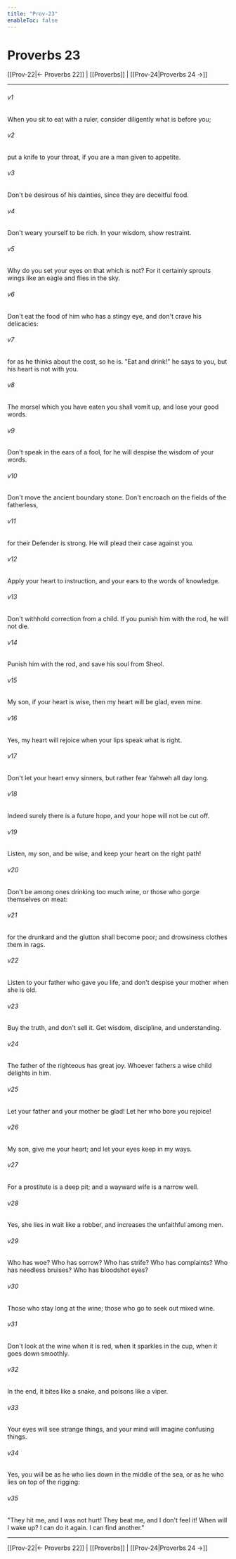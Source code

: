 ```yaml
---
title: "Prov-23"
enableToc: false
---
```

# Proverbs 23

[[Prov-22|← Proverbs 22]] | [[Proverbs]] | [[Prov-24|Proverbs 24 →]]
***



###### v1 
When you sit to eat with a ruler, consider diligently what is before you; 

###### v2 
put a knife to your throat, if you are a man given to appetite. 

###### v3 
Don't be desirous of his dainties, since they are deceitful food. 

###### v4 
Don't weary yourself to be rich. In your wisdom, show restraint. 

###### v5 
Why do you set your eyes on that which is not? For it certainly sprouts wings like an eagle and flies in the sky. 

###### v6 
Don't eat the food of him who has a stingy eye, and don't crave his delicacies: 

###### v7 
for as he thinks about the cost, so he is. "Eat and drink!" he says to you, but his heart is not with you. 

###### v8 
The morsel which you have eaten you shall vomit up, and lose your good words. 

###### v9 
Don't speak in the ears of a fool, for he will despise the wisdom of your words. 

###### v10 
Don't move the ancient boundary stone. Don't encroach on the fields of the fatherless, 

###### v11 
for their Defender is strong. He will plead their case against you. 

###### v12 
Apply your heart to instruction, and your ears to the words of knowledge. 

###### v13 
Don't withhold correction from a child. If you punish him with the rod, he will not die. 

###### v14 
Punish him with the rod, and save his soul from Sheol. 

###### v15 
My son, if your heart is wise, then my heart will be glad, even mine. 

###### v16 
Yes, my heart will rejoice when your lips speak what is right. 

###### v17 
Don't let your heart envy sinners, but rather fear Yahweh all day long. 

###### v18 
Indeed surely there is a future hope, and your hope will not be cut off. 

###### v19 
Listen, my son, and be wise, and keep your heart on the right path! 

###### v20 
Don't be among ones drinking too much wine, or those who gorge themselves on meat: 

###### v21 
for the drunkard and the glutton shall become poor; and drowsiness clothes them in rags. 

###### v22 
Listen to your father who gave you life, and don't despise your mother when she is old. 

###### v23 
Buy the truth, and don't sell it. Get wisdom, discipline, and understanding. 

###### v24 
The father of the righteous has great joy. Whoever fathers a wise child delights in him. 

###### v25 
Let your father and your mother be glad! Let her who bore you rejoice! 

###### v26 
My son, give me your heart; and let your eyes keep in my ways. 

###### v27 
For a prostitute is a deep pit; and a wayward wife is a narrow well. 

###### v28 
Yes, she lies in wait like a robber, and increases the unfaithful among men. 

###### v29 
Who has woe? Who has sorrow? Who has strife? Who has complaints? Who has needless bruises? Who has bloodshot eyes? 

###### v30 
Those who stay long at the wine; those who go to seek out mixed wine. 

###### v31 
Don't look at the wine when it is red, when it sparkles in the cup, when it goes down smoothly. 

###### v32 
In the end, it bites like a snake, and poisons like a viper. 

###### v33 
Your eyes will see strange things, and your mind will imagine confusing things. 

###### v34 
Yes, you will be as he who lies down in the middle of the sea, or as he who lies on top of the rigging: 

###### v35 
"They hit me, and I was not hurt! They beat me, and I don't feel it! When will I wake up? I can do it again. I can find another."

***
[[Prov-22|← Proverbs 22]] | [[Proverbs]] | [[Prov-24|Proverbs 24 →]]
